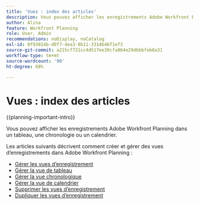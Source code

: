 ```yaml
---
title: 'Vues : index des articles'
description: Vous pouvez afficher les enregistrements Adobe Workfront Planning dans un tableau, une chronologie ou un calendrier. Cet article contient des liens vers des articles décrivant comment créer des vues et modifier ou supprimer des vues existantes.
author: Alina
feature: Workfront Planning
role: User, Admin
recommendations: noDisplay, noCatalog
exl-id: 0f93014b-d0f7-4ea3-9b11-3314b46f1ef3
source-git-commit: a215cf721cc4d517ee39cfa864e29dbbbfeb0a31
workflow-type: tm+mt
source-wordcount: '90'
ht-degree: 68%

---
```



# Vues : index des articles

{{planning-important-intro}}

Vous pouvez afficher les enregistrements Adobe Workfront Planning dans un tableau, une chronologie ou un calendrier.

Les articles suivants décrivent comment créer et gérer des vues d’enregistrements dans Adobe Workfront Planning :

* [Gérer les vues d’enregistrement](/help/quicksilver/planning/views/manage-record-views.md)
* [Gérer la vue de tableau](/help/quicksilver/planning/views/manage-the-table-view.md)
* [Gérer la vue chronologique](/help/quicksilver/planning/views/manage-the-timeline-view.md)
* [Gérer la vue de calendrier](/help/quicksilver/planning/views/manage-the-calendar-view.md)
* [Supprimer les vues d’enregistrement](/help/quicksilver/planning/views/delete-record-views.md)
* [Dupliquer les vues d’enregistrement](/help/quicksilver/planning/views/duplicate-record-views.md)